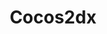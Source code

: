 ---
layout: posts_by_category
categories: cocos2dx
title: Cocos2dx
permalink: /category/cocos2dx
---